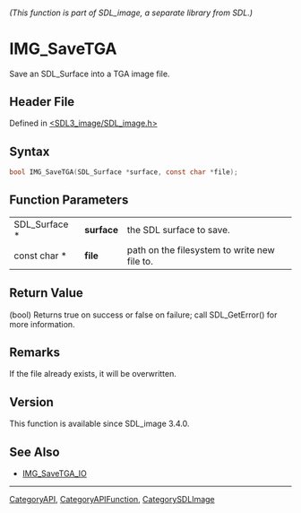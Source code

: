 ###### (This function is part of SDL_image, a separate library from SDL.)
# IMG_SaveTGA

Save an SDL_Surface into a TGA image file.

## Header File

Defined in [<SDL3_image/SDL_image.h>](https://github.com/libsdl-org/SDL_image/blob/main/include/SDL3_image/SDL_image.h)

## Syntax

```c
bool IMG_SaveTGA(SDL_Surface *surface, const char *file);
```

## Function Parameters

|               |             |                                              |
| ------------- | ----------- | -------------------------------------------- |
| SDL_Surface * | **surface** | the SDL surface to save.                     |
| const char *  | **file**    | path on the filesystem to write new file to. |

## Return Value

(bool) Returns true on success or false on failure; call SDL_GetError() for
more information.

## Remarks

If the file already exists, it will be overwritten.

## Version

This function is available since SDL_image 3.4.0.

## See Also

- [IMG_SaveTGA_IO](IMG_SaveTGA_IO)

----
[CategoryAPI](CategoryAPI), [CategoryAPIFunction](CategoryAPIFunction), [CategorySDLImage](CategorySDLImage)

